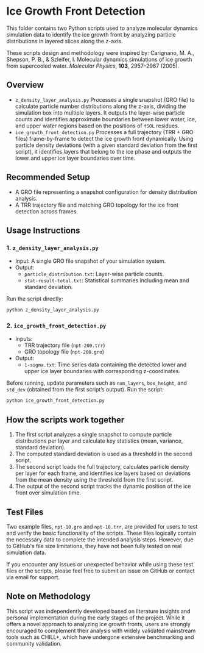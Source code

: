 # Ice Growth Front Detection

This folder contains two Python scripts used to analyze molecular dynamics simulation data to identify the ice growth front by analyzing particle distributions in layered slices along the z-axis.

These scripts design and methodology were inspired by:
Carignano, M. A., Shepson, P. B., & Szleifer, I. Molecular dynamics simulations of ice growth from supercooled water. *Molecular Physics*, **103**, 2957–2967 (2005).

## Overview

- `z_density_layer_analysis.py`
  Processes a single snapshot (GRO file) to calculate particle number distributions along the z-axis, dividing the simulation box into multiple layers. It outputs the layer-wise particle counts and identifies approximate boundaries between lower water, ice, and upper water regions based on the positions of `fSOL` residues.
- `ice_growth_front_detection.py`
  Processes a full trajectory (TRR + GRO files) frame-by-frame to detect the ice growth front dynamically. Using particle density deviations (with a given standard deviation from the first script), it identifies layers that belong to the ice phase and outputs the lower and upper ice layer boundaries over time.

## Recommended Setup

- A GRO file representing a snapshot configuration for density distribution analysis.
- A TRR trajectory file and matching GRO topology for the ice front detection across frames.

## Usage Instructions

### 1. `z_density_layer_analysis.py`

- Input: A single GRO file snapshot of your simulation system.
- Output:
  - `particle_distribution.txt`: Layer-wise particle counts.
  - `stat-result-total.txt`: Statistical summaries including mean and standard deviation.

Run the script directly:

```bash
python z_density_layer_analysis.py
```

### 2. `ice_growth_front_detection.py`

- Inputs:
  - TRR trajectory file (`npt-200.trr`)
  - GRO topology file (`npt-200.gro`)
- Output:
  - `1-sigma.txt`: Time series data containing the detected lower and upper ice layer boundaries with corresponding z-coordinates.

Before running, update parameters such as `num_layers`, `box_height`, and `std_dev` (obtained from the first script’s output).
Run the script:

```bash
python ice_growth_front_detection.py
```

## How the scripts work together

1. The first script analyzes a single snapshot to compute particle distributions per layer and calculate key statistics (mean, variance, standard deviation).
2. The computed standard deviation is used as a threshold in the second script.
3. The second script loads the full trajectory, calculates particle density per layer for each frame, and identifies ice layers based on deviations from the mean density using the threshold from the first script.
4. The output of the second script tracks the dynamic position of the ice front over simulation time.

## Test Files
Two example files, `npt-10.gro` and `npt-10.trr`, are provided for users to test and verify the basic functionality of the scripts. These files logically contain the necessary data to complete the intended analysis steps. However, due to GitHub's file size limitations, they have not been fully tested on real simulation data.

If you encounter any issues or unexpected behavior while using these test files or the scripts, please feel free to submit an issue on GitHub or contact via email for support.

## Note on Methodology
This script was independently developed based on literature insights and personal implementation during the early stages of the project. While it offers a novel approach to analyzing ice growth fronts, users are strongly encouraged to complement their analysis with widely validated mainstream tools such as CHILL+, which have undergone extensive benchmarking and community validation.

